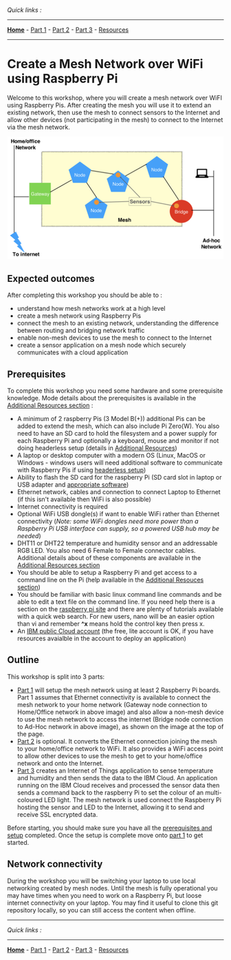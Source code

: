 *Quick links :*
***
[**Home**](/README.md) - [Part 1](/part1/README.md) - [Part 2](/part2/README.md) - [Part 3](/part3/README.md) - [Resources](/additionalResources/README.md)
***

# Create a Mesh Network over WiFi using Raspberry Pi

Welcome to this workshop, where you will create a mesh network over WiFI using Raspberry Pis.  After creating the mesh you will use it to extend an existing network, then use the mesh to connect sensors to the Internet and allow other devices (not participating in the mesh) to connect to the Internet via the mesh network.

![mesh image](images/PiMesh.png)

## Expected outcomes

After completing this workshop you should be able to :

- understand how mesh networks work at a high level
- create a mesh network using Raspberry Pis
- connect the mesh to an existing network, understanding the difference between routing and bridging network traffic
- enable non-mesh devices to use the mesh to connect to the Internet
- create a sensor application on a mesh node which securely communicates with a cloud application

## Prerequisites

To complete this workshop you need some hardware and some prerequisite knowledge.  Mode details about the prerequisites is available in the [Additional Resources section](/additionalResources/README.md) :

- A minimum of 2 raspberry Pis (3 Model B(+)) additional Pis can be added to extend the mesh, which can also include Pi Zero(W).  You also need to have an SD card to hold the filesystem and a power supply for each Raspberry Pi and optionally a keyboard, mouse and monitor if not doing headerless setup (details in [Additional Resources](/additionalResources/README.md))
- A laptop or desktop computer with a modern OS (Linux, MacOS or Windows - windows users will need additional software to communicate with Raspberry Pis if using [headerless setup](/additionalResources/HEADERLESS_SETUP.md))
- Ability to flash the SD card for the raspberry Pi (SD card slot in laptop or USB adapter and [appropriate software](https://etcher.io))
- Ethernet network, cables and connection to connect Laptop to Ethernet (if this isn't available then WiFi is also possible)
- Internet connectivity is required
- Optional WiFi USB dongle(s) if want to enable WiFi rather than Ethernet connectivity (*Note: some WiFi dongles need more power than a Raspberry Pi USB interface can supply, so a powered USB hub may be needed*)
- DHT11 or DHT22 temperature and humidity sensor and an addressable RGB LED. You also need 6 Female to Female connector cables. Additional details about of these components are available in the [Additional Resources section](/additionalResources/README.md)
- You should be able to setup a Raspberry Pi and get access to a command line on the Pi (help available in the [Additional Resouces section](/additionalResources/README.md))
- You should be familiar with basic linux command line commands and be able to edit a text file on the command line.  If you need help there is a section on the [raspberry pi site](https://www.raspberrypi.org/documentation/linux/usage/text-editors.md) and there are plenty of tutorials available with a quick web search.  For new users, nano will be an easier option than vi and remember **^x** means hold the control key then press x.
- An [IBM public Cloud account](https://cloud.ibm.com/login) (the free, lite account is OK, if you have resources avaialble in the account to deploy an application)

## Outline

This workshop is split into 3 parts:

- [Part 1](/part1/README.md) will setup the mesh network using at least 2 Raspberry Pi boards.  Part 1 assumes that Ethernet connectivity is available to connect the mesh network to your home network (Gateway node connection to Home/Office network in above image) and also allow a non-mesh device to use the mesh network to access the internet (Bridge node connection to Ad-Hoc network in above image), as shown on the image at the top of the page.
- [Part 2](/part2/README.md) is optional.  It converts the Ethernet connection joining the mesh to your home/office network to WiFi.  It also provides a WiFi access point to allow other devices to use the mesh to get to your home/office network and onto the Internet.
- [Part 3](/part3/README.md) creates an Internet of Things application to sense temperature and humidity and then sends the data to the IBM Cloud.  An application running on the IBM Cloud receives and processed the sensor data then sends a command back to the raspberry Pi to set the colour of an multi-coloured LED light.  The mesh network is used connect the Raspberry Pi hosting the sensor and LED to the Internet, allowing it to send and receive SSL encrypted data.

Before starting, you should make sure you have all the [prerequisites and setup](/additionalResources/PREREQUISITES_AND_SETUP.md) completed.  Once the setup is complete move onto [part 1](/part1/README.md) to get started.

## Network connectivity

During the workshop you will be switching your laptop to use local networking created by mesh nodes.  Until the mesh is fully operational you may have times when you need to work on a Raspberry Pi, but loose internet connectivity on your laptop.  You may find it useful to clone this git repository locally, so you can still access the content when offline.

***
*Quick links :*
***
[**Home**](/README.md) - [Part 1](/part1/README.md) - [Part 2](/part2/README.md) - [Part 3](/part3/README.md) - [Resources](/additionalResources/README.md)